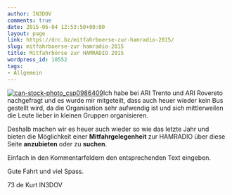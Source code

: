 ```yaml
---
author: IN3DOV
comments: true
date: 2015-06-04 12:53:50+00:00
layout: page
link: https://drc.bz/mitfahrboerse-zur-hamradio-2015/
slug: mitfahrboerse-zur-hamradio-2015
title: Mitfahrbörse zur HAMRADIO 2015
wordpress_id: 10552
tags:
- Allgemein
---
```


[![can-stock-photo_csp0986409](https://drc.bz/wp-content/uploads/2015/06/can-stock-photo_csp0986409.jpg)](https://drc.bz/wp-content/uploads/2015/06/can-stock-photo_csp0986409.jpg)Ich habe bei ARI Trento und ARI Rovereto nachgefragt und es wurde mir mitgeteilt, dass auch heuer wieder kein Bus gestellt wird, da die Organisation sehr aufwendig ist und sich mittlerweilen die Leute lieber in kleinen Gruppen organisieren.

Deshalb machen wir es heuer auch wieder so wie das letzte Jahr und bieten die Möglichkeit einer **Mitfahrgelegenheit** zur HAMRADIO über diese Seite **anzubieten** oder zu **suchen**.

Einfach in den Kommentarfeldern den entsprechenden Text eingeben.

Gute Fahrt und viel Spass.

73 de Kurt IN3DOV
